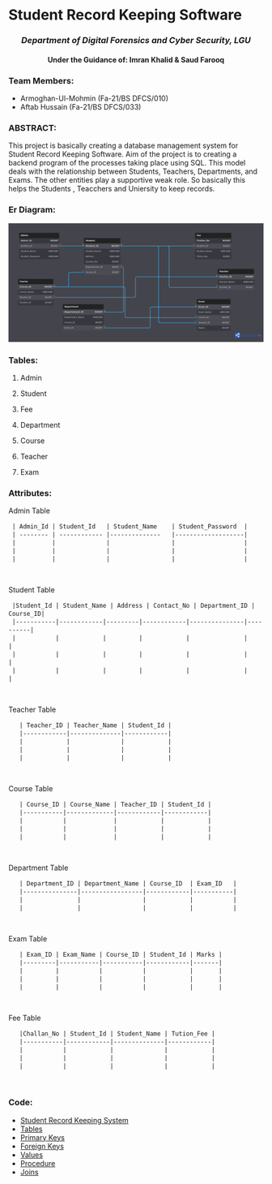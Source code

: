 # Student Record Keeping Software 
  ### <p align="center"> *Department of Digital Forensics and Cyber Security, LGU* </p>
   ####  <p align="center"> **Under the Guidance of: Imran Khalid & Saud Farooq** </p>



### **Team Members:**
  * Armoghan-Ul-Mohmin (Fa-21/BS DFCS/010)
  * Aftab Hussain  (Fa-21/BS DFCS/033)

### **ABSTRACT:**
   <p> This project is basically creating a database management system for Student Record Keeping Software. Aim of the project is to creating a backend program of the processes taking place using SQL. This model deals with the relationship between Students, Teachers, Departments, and Exams. The other entities play a supportive weak role. So basically this helps the Students , Teacchers and Uniersity to keep records.</p>

### **Er Diagram:**
<p align="center">
  <img src="/Er-Diagram/Er-Diagram-Dark.png"  title="Er Diagram(Dark)">
</p>

### **Tables:**
1. Admin <br>

2. Student <br>

3. Fee <br>

4. Department <br>

5. Course <br>

6. Teacher <br>

7. Exam <br>

### **Attributes:**

  Admin Table

     | Admin_Id | Student_Id   | Student_Name    | Student_Password  |
     | -------- | ------------ |--------------   |-------------------|
     |          |              |                 |                   |
     |          |              |                 |                   |
     |          |              |                 |                   |
<br>

  Student Table

     |Student_Id | Student_Name | Address | Contact_No | Department_ID | Course_ID|
     |-----------|------------|---------|------------|---------------|----------|
     |           |            |         |            |               |          | 
     |           |            |         |            |               |          |
     |           |            |         |            |               |          |
<br>

  Teacher Table

       | Teacher_ID | Teacher_Name | Student_Id |
       |------------|--------------|------------|
       |            |              |            |
       |            |              |            |
       |            |              |            |
<br>

  Course Table

       | Course_ID | Course_Name | Teacher_ID | Student_Id |
       |-----------|-------------|------------|------------|
       |           |             |            |            |
       |           |             |            |            |
       |           |             |            |            |
<br>

  Department Table

       | Department_ID | Department_Name | Course_ID  | Exam_ID   |
       |---------------|-----------------|------------|-----------|
       |               |                 |            |           |         
       |               |                 |            |           |         

<br>

  Exam Table

       | Exam_ID | Exam_Name | Course_ID | Student_Id | Marks |
       |---------|-----------|-----------|------------|-------|
       |         |           |           |            |       |
       |         |           |           |            |       |
       |         |           |           |            |       |

<br>

  Fee Table

       |Challan_No | Student_Id | Student_Name | Tution_Fee |
       |-----------|------------|--------------|------------|
       |           |            |              |            |
       |           |            |              |            |
       |           |            |              |            |
<br>

### **Code:**
- <a href="https://github.com/Armoghan-ul-Mohmin/Student-Record-Keeping-System/blob/main/Main.sql">Student Record Keeping System</a>
- <a href="https://github.com/Armoghan-ul-Mohmin/Student-Record-Keeping-System/blob/main/Docs/Tables.sql">Tables</a>
- <a href="https://github.com/Armoghan-ul-Mohmin/Student-Record-Keeping-System/blob/main/Docs/Primary%20Keys.sql">Primary Keys</a>
- <a href="https://github.com/Armoghan-ul-Mohmin/Student-Record-Keeping-System/blob/main/Docs/Foreign%20Keys.sql">Foreign Keys</a>
- <a href="https://github.com/Armoghan-ul-Mohmin/Student-Record-Keeping-System/blob/main/Docs/Dumbing%20Values.sql">Values</a>
- <a href="https://github.com/Armoghan-ul-Mohmin/Student-Record-Keeping-System/blob/main/Docs/Procedure.sql">Procedure</a>
- <a href="https://github.com/Armoghan-ul-Mohmin/Student-Record-Keeping-System/blob/main/Docs/Joins.sql">Joins</a>


